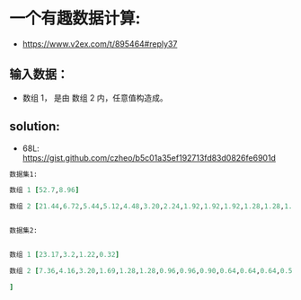 # 一个有趣数据计算:

- https://www.v2ex.com/t/895464#reply37

## 输入数据：

- 数组 1， 是由 数组 2 内，任意值构造成。

## solution:

- 68L: https://gist.github.com/czheo/b5c01a35ef192713fd83d0826fe6901d

```ruby
数据集1:

数组 1 [52.7,8.96]

数组 2 [21.44,6.72,5.44,5.12,4.48,3.20,2.24,1.92,1.92,1.92,1.28,1.28,1.00,0.96,0.50,0.32,0.32,0.32,0.32,0.32,0.32,0.32]


数据集2:


数组 1 [23.17,3.2,1.22,0.32]

数组 2 [7.36,4.16,3.20,1.69,1.28,1.28,0.96,0.96,0.90,0.64,0.64,0.64,0.50,0.50,0.32,0.32,0.32,0.32,0.32,0.32,0.32,0.32,0.32,0.32

]


```
